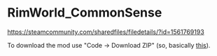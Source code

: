 # RimWorld_CommonSense
https://steamcommunity.com/sharedfiles/filedetails/?id=1561769193

To download the mod use "Code -> Download ZIP" (so, basically [this](https://github.com/catgirlfighter/RimWorld_CommonSense/archive/refs/heads/master.zip)).
